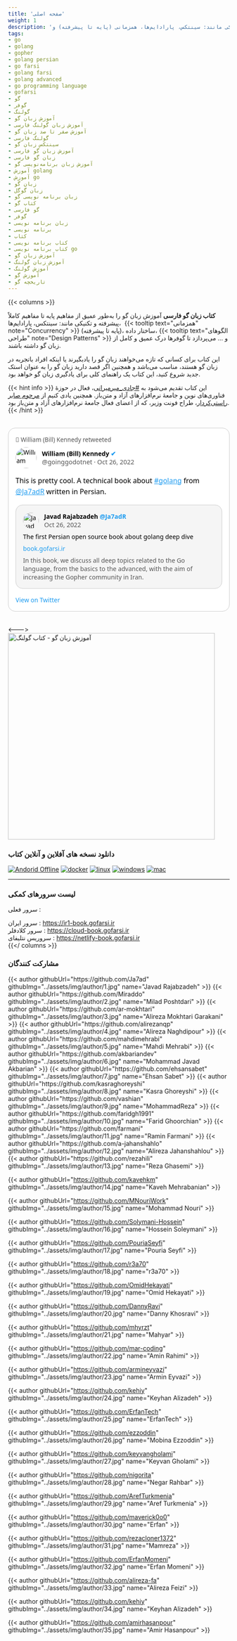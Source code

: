 ```yaml
---
title: 'صفحه اصلی'
weight: 1
description: 'کتاب زبان فارسی آموزش زبان گو را به‌طور عمیق از مفاهیم پایه تا مفاهیم کاملاً پیشرفته و تکنیکی مانند: سینتکس، پارادایم‌ها، همزمانی (پایه تا پیشرفته) و...'
tags:
- go
- golang
- gopher
- golang persian
- go farsi
- golang farsi
- golang advanced
- go programming language
- gofarsi
- گو
- گوفر
- گولنگ
- آموزش زبان گو
- آموزش زبان گولنگ فارسی
- آموزش صفر تا صد زبان گو
- گولنگ فارسی
- سینتکس زبان گو
- آموزش زبان گو فارسی
- زبان گو فارسی
- آموزش زبان برنامه‌نویسی گو
- آموزش golang
- آموزش go
- زبان گو
- زبان گوگل
- زبان برنامه نویسی گو
- کتاب گو
- گو فارسی
- گوفر
- زبان برنامه نویسی
- برنامه نویسی
- کتاب
- کتاب برنامه نویسی
- کتاب برنامه نویسی go
- آموزش زبان گو
- آموزش زبان گولنگ
- آموزش گولنگ
- آموزش گو
- تاریخچه گو
---
```


<style>
:root {
  --bg: #ffffff;
  --fg: #000000;
  --muted: #555555;
  --border: #cccccc;
  --quote-bg: #f5f5f5;
}
[data-theme="dark"] {
  --bg: #2b2f33ff;
  --fg: #e7e9ea;
  --muted: #71767b;
  --border: #2f3336;
  --quote-bg: #16181c;
}
</style>

{{< columns >}}

**کتاب زبان گو فارسی** آموزش زبان گو را به‌طور عمیق از مفاهیم پایه تا مفاهیم کاملاً پیشرفته و تکنیکی مانند: سینتکس، پارادایم‌ها،  {{< tooltip text="همزمانی" note="Concurrency" >}} (پایه تا پیشرفته)، ساختار داده، {{< tooltip text="الگوهای طراحی" note="Design Patterns" >}} و ... می‌پردازد تا گوفرها درک عمیق و کامل از زبان گو داشته باشند.

این کتاب برای کسانی که تازه می‌خواهند زبان گو را یادبگیرند یا اینکه افراد باتجربه در زبان گو هستند، مناسب می‌باشد و همچنین اگر قصد دارید زبان گو را به عنوان استک جدید شروع کنید، این کتاب یک راهنمای کلی برای یادگیری زبان گو خواهد بود.

{{< hint info >}}
این کتاب تقدیم می‌شود به [#جادی_میرمیرانی](https://jadi.net/)، فعال در حوزهٔ فناوری‌های نوین و جامعهٔ نرم‌افزارهای آزاد و متن‌باز. همچنین یادی کنیم از [مرحوم صابر راستی‌کردار](https://rastikerdar.github.io/vazirmatn/fa)، طراح فونت وزیر، که از اعضای فعال جامعهٔ نرم‌افزارهای آزاد و متن‌باز بود.
{{< /hint >}}

<div style="
  border: 1px solid var(--border, #ccc);
  border-radius: 16px;
  padding: 1rem;
  max-width: 600px;
  margin: 2rem auto;
  background-color: var(--bg, #fff);
  color: var(--fg, #000);
  font-family: system-ui, sans-serif;
  direction: ltr;
">

  <!-- Retweet Notice -->
  <div style="color: var(--muted, #555); font-size: 0.85rem; margin-bottom: 0.5rem;">
    🔁 William (Bill) Kennedy retweeted
  </div>

  <!-- Main tweet header -->
  <div style="display: flex; align-items: center; gap: 0.75rem;">
    <img src="https://unavatar.io/twitter/goinggodotnet" alt="William Kennedy" style="width: 48px; height: 48px; border-radius: 50%;" />
    <div>
      <div style="font-weight: 600;">William (Bill) Kennedy <span style="color:#1d9bf0;">✔</span></div>
      <div style="color: var(--muted, #555); font-size: 0.9rem;">@goinggodotnet · Oct 26, 2022</div>
    </div>
  </div>

  <!-- Tweet content -->
  <div style="margin-top: 1rem; line-height: 1.6; font-size: 1rem;">
    This is pretty cool. A technical book about
    <a href="https://twitter.com/hashtag/golang" target="_blank" style="color:#1d9bf0;">#golang</a>
    from
    <a href="https://twitter.com/Ja7adR" target="_blank" style="color:#1d9bf0;">@Ja7adR</a>
    written in Persian.
  </div>

  <!-- Quoted tweet -->
  <div style="
    border: 1px solid var(--border, #ccc);
    border-radius: 16px;
    padding: 1rem;
    margin-top: 1rem;
    background-color: var(--quote-bg, #f5f5f5);
  ">
    <div style="display: flex; align-items: center; gap: 0.75rem;">
      <img src="https://unavatar.io/twitter/Ja7adR" alt="Javad Rajabzadeh" style="width: 36px; height: 36px; border-radius: 50%;" />
      <div>
        <div style="font-weight: 600;">Javad Rajabzadeh <span style="color:#1d9bf0;">@Ja7adR</span></div>
        <div style="color: var(--muted, #777); font-size: 0.9rem;">Oct 26, 2022</div>
      </div>
    </div>
    <div style="margin-top: 0.5rem;">
      The first Persian open source book about golang deep dive
    </div>
    <div style="margin-top: 0.5rem; color:#1d9bf0;">
      book.gofarsi.ir
    </div>
    <div style="margin-top: 0.5rem; color: var(--muted, #777);">
      In this book, we discuss all deep topics related to the Go language, from the basics to the advanced, with the aim of increasing the Gopher community in Iran.
    </div>
  </div>

  <div style="margin-top: 1rem;">
    <a href="https://twitter.com/goinggodotnet/status/1585243481685233664" target="_blank" style="color: #1d9bf0; text-decoration: none;">View on Twitter</a>
  </div>
</div>


<--->
<img src="/assets/img/start-go.svg" alt="آموزش زبان گو - کتاب گولنگ" style="width: 470px;" />


### <span class="fas fa-sharp fa-solid fa-rocket"></span> دانلود نسخه های آفلاین و آنلاین کتاب


[![Andorid Offline](assets/img/dl/dl.png)](https://github.com/GoFarsi/book/releases) [![docker](assets/img/dl/docker.png)](https://github.com/GoFarsi/book/pkgs/container/book) [![linux](assets/img/dl/linux.png)](https://github.com/GoFarsi/book/releases) [![windows](assets/img/dl/windows.png)](https://github.com/GoFarsi/book/releases) [![mac](assets/img/dl/mac.png)](https://github.com/GoFarsi/book/releases)

-------

### <span class="fas fa-sharp fa-solid fa-globe"></span> لیست سرورهای کمکی

<span class="fas a-sharp fa-solid fa-server"></span> سرور فعلی : <span id="currentsv"></span>

<span class="fas fa-sharp fa-solid fa-circle-nodes"></span>  سرور ایران :  https://ir1-book.gofarsi.ir
<br>
<span class="fas a-sharp fa-solid fa-server"></span>  سرور کلادفلر :  https://cloud-book.gofarsi.ir
<br>
<span class="fas a-sharp fa-solid fa-server"></span>  سروریس نتلیفای :  https://netlify-book.gofarsi.ir
<br>
{{</ columns >}}

### <span class="fas fa-sharp fa-solid fa-people-group"></span> مشارکت کنندگان
<p>
{{< author githubUrl="https://github.com/Ja7ad" githubImg="../assets/img/author/1.jpg" name="Javad Rajabzadeh" >}}
{{< author githubUrl="https://github.com/Miraddo" githubImg="../assets/img/author/2.jpg" name="Milad Poshtdari" >}}
{{< author githubUrl="https://github.com/ar-mokhtari" githubImg="../assets/img/author/3.jpg" name="Alireza Mokhtari Garakani" >}}
{{< author githubUrl="https://github.com/alirezanqp" githubImg="../assets/img/author/4.jpg" name="Alireza Naghdipour" >}}
{{< author githubUrl="https://github.com/mahdimehrabi" githubImg="../assets/img/author/5.jpg" name="Mahdi Mehrabi" >}}
{{< author githubUrl="https://github.com/akbariandev" githubImg="../assets/img/author/6.jpg" name="Mohammad Javad Akbarian" >}}
{{< author githubUrl="https://github.com/ehsansabet" githubImg="../assets/img/author/7.jpg" name="Ehsan Sabet" >}}
{{< author githubUrl="https://github.com/kasraghoreyshi" githubImg="../assets/img/author/8.jpg" name="Kasra Ghoreyshi" >}}
{{< author githubUrl="https://github.com/vashian" githubImg="../assets/img/author/9.jpg" name="MohammadReza" >}}
{{< author githubUrl="https://github.com/faridgh1991" githubImg="../assets/img/author/10.jpg" name="Farid Ghoorchian" >}}
{{< author githubUrl="https://github.com/farmani" githubImg="../assets/img/author/11.jpg" name="Ramin Farmani" >}}
{{< author githubUrl="https://github.com/a-jahanshahlo" githubImg="../assets/img/author/12.jpg" name="Alireza Jahanshahlou" >}}
{{< author githubUrl="https://github.com/rezahili" githubImg="../assets/img/author/13.jpg" name="Reza Ghasemi" >}}

{{< author githubUrl="https://github.com/kavehkm" githubImg="../assets/img/author/14.jpg" name="Kaveh Mehrabanian" >}}

{{< author githubUrl="https://github.com/MNouriWork" githubImg="../assets/img/author/15.jpg" name="Mohammad Nouri" >}}

{{< author githubUrl="https://github.com/Solymani-Hossein" githubImg="../assets/img/author/16.jpg" name="Hossein Soleymani" >}}

{{< author githubUrl="https://github.com/PouriaSeyfi" githubImg="../assets/img/author/17.jpg" name="Pouria Seyfi" >}}

{{< author githubUrl="https://github.com/r3a70" githubImg="../assets/img/author/18.jpg" name="r3a70" >}}

{{< author githubUrl="https://github.com/OmidHekayati" githubImg="../assets/img/author/19.jpg" name="Omid Hekayati" >}}

{{< author githubUrl="https://github.com/DannyRavi" githubImg="../assets/img/author/20.jpg" name="Danny Khosravi" >}}

{{< author githubUrl="https://github.com/mhyrzt" githubImg="../assets/img/author/21.jpg" name="Mahyar" >}}

{{< author githubUrl="https://github.com/mar-coding" githubImg="../assets/img/author/22.jpg" name="Amin Rahimi" >}}

{{< author githubUrl="https://github.com/armineyvazi" githubImg="../assets/img/author/23.jpg" name="Armin Eyvazi" >}}

{{< author githubUrl="https://github.com/kehiy" githubImg="../assets/img/author/24.jpg" name="Keyhan Alizadeh" >}}

{{< author githubUrl="https://github.com/ErfanTech" githubImg="../assets/img/author/25.jpg" name="ErfanTech" >}}

{{< author githubUrl="https://github.com/ezzoddin" githubImg="../assets/img/author/26.jpg" name="Mobina Ezzoddin" >}}

{{< author githubUrl="https://github.com/keyvangholami" githubImg="../assets/img/author/27.jpg" name="Keyvan Gholami" >}}

{{< author githubUrl="https://github.com/nigorita" githubImg="../assets/img/author/28.jpg" name="Negar Rahbar" >}}

{{< author githubUrl="https://github.com/ArefTurkmenia" githubImg="../assets/img/author/29.jpg" name="Aref Turkmenia" >}}

{{< author githubUrl="https://github.com/maverick0o0" githubImg="../assets/img/author/30.jpg" name="Erfan" >}}

{{< author githubUrl="https://github.com/rezacloner1372" githubImg="../assets/img/author/31.jpg" name="Mamreza" >}}

{{< author githubUrl="https://github.com/ErfanMomeni" githubImg="../assets/img/author/32.jpg" name="Erfan Momeni" >}}

{{< author githubUrl="https://github.com/alireza-fa" githubImg="../assets/img/author/33.jpg" name="Alireza Feizi" >}}

{{< author githubUrl="https://github.com/kehiy" githubImg="../assets/img/author/34.jpg" name="Keyhan Alizadeh" >}}

{{< author githubUrl="https://github.com/amirhasanpour" githubImg="../assets/img/author/35.jpg" name="Amir Hasanpour" >}}
</p>
